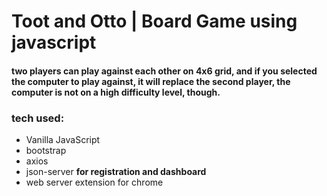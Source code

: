 # Toot and Otto | Board Game using javascript
#### two players can play against each other on 4x6 grid, and if you selected the computer to play against, it will replace the second player, the computer is not on a high difficulty level, though.
### tech used: 
- Vanilla JavaScript
- bootstrap
- axios
- json-server **for registration and dashboard**
- web server extension for chrome
